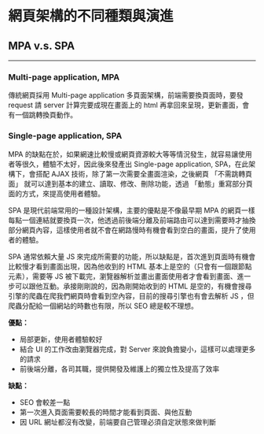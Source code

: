 # 網頁架構的不同種類與演進

## MPA v.s. SPA

---

### Multi-page application, MPA

傳統網頁採用 Multi-page application 多頁面架構，前端需要換頁面時，要發 request 請 server 計算完要成現在畫面上的 html 再拿回來呈現，更新畫面，會有一個跳轉換頁動作。

### Single-page application, SPA

MPA 的缺點在於，如果網速比較慢或網頁資源較大等等情況發生，就容易讓使用者等很久，體驗不太好，因此後來發產出 Single-page application, SPA，在此架構下，會搭配 AJAX 技術，除了第一次需要全畫面渲染，之後網頁 「不需跳轉頁面」 就可以達到基本的建立、讀取、修改、刪除功能，透過 「動態」重寫部分頁面的方式，來提高使用者體驗。

SPA 是現代前端常用的一種設計架構，主要的優點是不像最早期 MPA 的網頁一樣每點一個連結就要換頁一次，他透過前後端分離及前端路由可以達到需要時才抽換部分網頁內容，這樣使用者就不會在網路慢時有機會看到空白的畫面，提升了使用者的體驗。

SPA 通常依賴大量 JS 來完成所需要的功能，所以缺點是，首次進到頁面時有機會比較慢才看到畫面出現，因為他收到的 HTML 基本上是空的（只會有一個跟節點元素），需要等 JS 被下載完，瀏覽器解析並畫出畫面使用者才會看到畫面、進一步可以跟他互動。承接剛剛說的，因為剛開始收到的 HTML 是空的，有機會搜尋引擎的爬蟲在爬我們網頁時會看到空內容，目前的搜尋引擎也有會去解析 JS ，但爬蟲分配給一個網站的時數也有限，所以 SEO 總是較不理想。



**優點：**

- 局部更新，使用者體驗較好
- 結合 UI 的工作改由瀏覽器完成，對 Server 來說負擔變小，這樣可以處理更多的請求
- 前後端分離，各司其職，提供開發及維護上的獨立性及提高了效率

**缺點：**

- SEO 會較差一點
- 第一次進入頁面需要較長的時間才能看到頁面、與他互動
- 因 URL 網址都沒有改變，前端要自己管理必須自定狀態來做判斷
